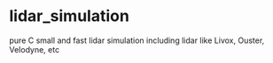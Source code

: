 # lidar_simulation
pure C small and fast lidar simulation including lidar like Livox, Ouster, Velodyne, etc
